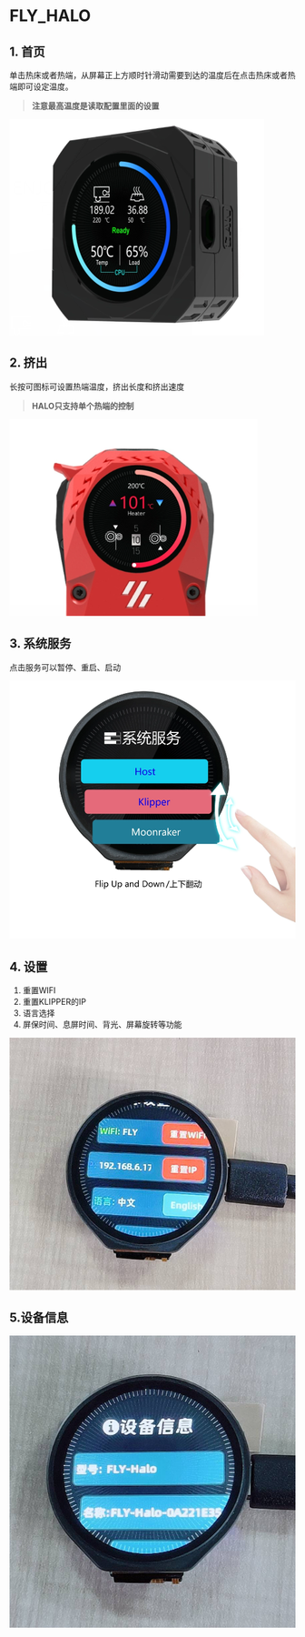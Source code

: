 # FLY_HALO

## 1.  首页

单击热床或者热端，从屏幕正上方顺时针滑动需要到达的温度后在点击热床或者热端即可设定温度。

> **注意最高温度是读取配置里面的设置**

![heating](../../images/boards/fly_HALO/heating.png)

## 2. 挤出

长按可图标可设置热端温度，挤出长度和挤出速度

> **HALO只支持单个热端的控制**

![Extrusion](../../images/boards/fly_HALO/Extrusion.png)

## 3. 系统服务

点击服务可以暂停、重启、启动

![V](../../images/boards/fly_HALO/system-services.png)

## 4. 设置

1. 重置WIFI
2. 重置KLIPPER的IP
3. 语言选择
4. 屏保时间、息屏时间、背光、屏幕旋转等功能

![set-up](../../images/boards/fly_HALO/set-up.png)

## 5.设备信息

![System-information](../../images/boards/fly_HALO/system.png)
